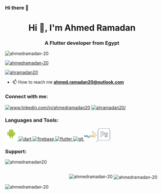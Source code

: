 ### Hi there 👋

<h1 align="center">Hi 👋, I'm Ahmed Ramadan</h1>
<h3 align="center">A Flutter developer from Egypt</h3>

<p align="left"> <img src="https://komarev.com/ghpvc/?username=ahmedramadan-20&label=Profile%20views&color=0e75b6&style=flat" alt="ahmedramadan-20" /> </p>

<p align="left"> <a href="https://github.com/ryo-ma/github-profile-trophy"><img src="https://github-profile-trophy.vercel.app/?username=ahmedramadan-20" alt="ahmedramadan-20" /></a> </p>

<p align="left"> <a href="https://twitter.com/ahramadan20" target="blank"><img src="https://img.shields.io/twitter/follow/ahramadan20?logo=twitter&style=for-the-badge" alt="ahramadan20" /></a> </p>

- 📫 How to reach me **ahmed.ramadan20@outlook.com**

<h3 align="left">Connect with me:</h3>
<p align="left">

<a href="https://linkedin.com/in/www.linkedin.com/in/ahmedramadan20" target="blank"><img align="center" src="https://raw.githubusercontent.com/rahuldkjain/github-profile-readme-generator/master/src/images/icons/Social/linked-in-alt.svg" alt="www.linkedin.com/in/ahmedramadan20" height="30" width="40" /></a>
<a href="https://instagram.com/ahramadan20/" target="blank"><img align="center" src="https://raw.githubusercontent.com/rahuldkjain/github-profile-readme-generator/master/src/images/icons/Social/instagram.svg" alt="ahramadan20/" height="30" width="40" /></a>
</p>

<h3 align="left">Languages and Tools:</h3>
<p align="left"> <a href="https://developer.android.com" target="_blank" rel="noreferrer"> <img src="https://raw.githubusercontent.com/devicons/devicon/master/icons/android/android-original-wordmark.svg" alt="android" width="40" height="40"/> </a> <a href="https://dart.dev" target="_blank" rel="noreferrer"> <img src="https://www.vectorlogo.zone/logos/dartlang/dartlang-icon.svg" alt="dart" width="40" height="40"/> </a> <a href="https://firebase.google.com/" target="_blank" rel="noreferrer"> <img src="https://www.vectorlogo.zone/logos/firebase/firebase-icon.svg" alt="firebase" width="40" height="40"/> </a> <a href="https://flutter.dev" target="_blank" rel="noreferrer"> <img src="https://www.vectorlogo.zone/logos/flutterio/flutterio-icon.svg" alt="flutter" width="40" height="40"/> </a> <a href="https://git-scm.com/" target="_blank" rel="noreferrer"> <img src="https://www.vectorlogo.zone/logos/git-scm/git-scm-icon.svg" alt="git" width="40" height="40"/> </a> <a href="https://www.mysql.com/" target="_blank" rel="noreferrer"> <img src="https://raw.githubusercontent.com/devicons/devicon/master/icons/mysql/mysql-original-wordmark.svg" alt="mysql" width="40" height="40"/> </a> <a href="https://www.photoshop.com/en" target="_blank" rel="noreferrer"> <img src="https://raw.githubusercontent.com/devicons/devicon/master/icons/photoshop/photoshop-line.svg" alt="photoshop" width="40" height="40"/> </a> </p>


<h3 align="left">Support:</h3>
<p><a href="https://www.buymeacoffee.com/ahmedramadan20"> <img align="left" src="https://cdn.buymeacoffee.com/buttons/v2/default-yellow.png" height="50" width="210" alt="ahmedramadan20" /></a></p><br><br>


<p><img align="left" src="https://github-readme-stats.vercel.app/api/top-langs?username=ahmedramadan-20&show_icons=true&locale=en&layout=compact" alt="ahmedramadan-20" /></p>

<p>&nbsp;<img align="center" src="https://github-readme-stats.vercel.app/api?username=ahmedramadan-20&show_icons=true&locale=en" alt="ahmedramadan-20" /></p>

<p><img align="center" src="https://github-readme-streak-stats.herokuapp.com/?user=ahmedramadan-20&" alt="ahmedramadan-20" /></p>




